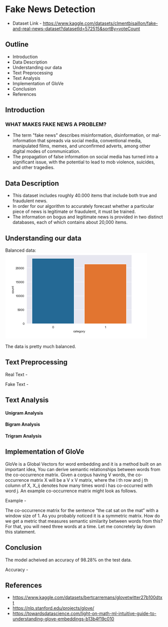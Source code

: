 # Fake News Detection

- Dataset Link - https://www.kaggle.com/datasets/clmentbisaillon/fake-and-real-news-dataset?datasetId=572515&sortBy=voteCount

## Outline
  - Introduction 
  - Data Description
  - Understanding our data
  - Text Preprocessing
  - Text Analysis
  - Implementation of GloVe
  - Conclusion
  - References


## Introduction

### WHAT MAKES FAKE NEWS A PROBLEM?

- The term "fake news" describes misinformation, disinformation, or mal-information that spreads via social media, conventional media, manipulated films, memes, and unconfirmed adverts, among other digital modes of communication.
- The propagation of false information on social media has turned into a significant issue, with the potential to lead to mob violence, suicides, and other tragedies.


## Data Description

- This dataset includes roughly 40.000 items that include both true and fraudulent news. 
- In order for our algorithm to accurately forecast whether a particular piece of news is legitimate or fraudulent, it must be trained. 
- The information on bogus and legitimate news is provided in two distinct databases, each of which contains about 20,000 items.


## Understanding our data

Balanced data:
![alt text](https://github.com/RathanRaju/Fake-News-Detection/blob/main/Balanced_Dataset.png "Balanced data")


The data is pretty much balanced.


## Text Preprocessing

Real Text - 

Fake Text - 


## Text Analysis

#### Unigram Analysis

#### Bigram Analysis

#### Trigram Analysis


## Implementation of GloVe

GloVe is a Global Vectors for word embedding and it is a method built on an important idea, You can derive semantic relationships between words from the co-occurrence matrix. Given a corpus having V words, the co-occurrence matrix X will be a V x V matrix, where the i th row and j th column of X, X_ij denotes how many times word i has co-occurred with word j. An example co-occurrence matrix might look as follows.

Example -

The co-occurrence matrix for the sentence “the cat sat on the mat” with a window size of 1. As you probably noticed it is a symmetric matrix. How do we get a metric that measures semantic similarity between words from this? For that, you will need three words at a time. Let me concretely lay down this statement.


## Conclusion

The model acheived an accuracy of 98.28% on the test data. 

Accuracy - 


## References
- https://www.kaggle.com/datasets/bertcarremans/glovetwitter27b100dtxt
- https://nlp.stanford.edu/projects/glove/
- https://towardsdatascience.com/light-on-math-ml-intuitive-guide-to-understanding-glove-embeddings-b13b4f19c010


